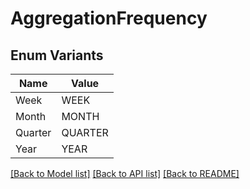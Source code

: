 # AggregationFrequency

## Enum Variants

| Name | Value |
|---- | -----|
| Week | WEEK |
| Month | MONTH |
| Quarter | QUARTER |
| Year | YEAR |


[[Back to Model list]](../README.md#documentation-for-models) [[Back to API list]](../README.md#documentation-for-api-endpoints) [[Back to README]](../README.md)


